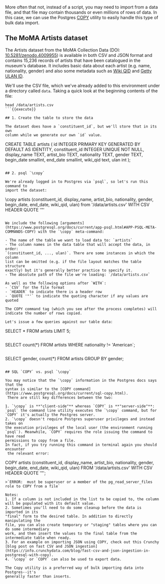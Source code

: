 More often that not, instead of a script, you may need to import from a 
data file, and that file may contain thousands or even millions of rows of 
data. In this case, we can use the Postgres [COPY](https://www.postgresql.org/docs/current/sql-copy.html) utility to easily handle this 
type of bulk data import.  

## The MoMA Artists dataset

The Artists dataset from the MoMA Collection Data (DOI: [10.5281/zenodo.4009955](http://dx.doi.org/10.5281/zenodo.4009955))
 is available in both CSV and JSON format and contains 15,236 records of artists that have 
 been catalogued in the museum's database. It includes basic data about each 
 artist (e.g. name, nationality, gender) and also some metadata such as [Wiki QID](https://en.wikipedia.org/wiki/Wikidata)
  and [Getty ULAN ID](https://www.getty.edu/research/tools/vocabularies/ulan/about.html).


We'll use the CSV file, which we've already added to this environment 
under a directory called `data`. Taking a quick look at the beginning contents of the file:

```
head /data/artists.csv
```{{execute}}

## 1. Create the table to store the data

The dataset does have a `constituent_id`, but we'll store that in its own 
column while we generate our own `id` value.

```
CREATE TABLE artists (
    id INTEGER PRIMARY KEY GENERATED BY DEFAULT AS IDENTITY,
    constituent_id INTEGER UNIQUE NOT NULL,
    display_name TEXT,
    artist_bio TEXT,
    nationality TEXT,
    gender TEXT,
    begin_date smallint,
    end_date smallint,
    wiki_qid text,
    ulan int
);
```{{execute}}

## 2. psql `\copy`

We're already logged in to Postgres via `psql`, so let's run this command to 
import the dataset:

```
\copy artists (constituent_id, display_name, artist_bio, nationality, gender, begin_date, end_date, wiki_qid, ulan) from '/data/artists.csv' WITH CSV HEADER QUOTE '"'
```{{execute}}

We include the following [arguments](https://www.postgresql.org/docs/current/app-psql.html#APP-PSQL-META-COMMANDS-COPY) with the `\copy` meta-command:

- The name of the table we want to load data to: `artists` 
- The column names in the data table that will accept the data, in order: 
`(constituent_id, ..., ulan)`. There are some instances in which the column 
list can be omitted (e.g. if the file layout matches the table structure 
exactly) but it's generally better practice to specify it.
- The absolute path of the file we're loading: `/data/artists.csv`  

As well as the following options after `WITH`:
- `CSV` for the file format
- `HEADER` to indicate there is a header row
- `QUOTE '"'` to indicate the quoting character if any values are quoted

The COPY command tag (which you see after the process completes) will indicate the number of rows copied.

Let's issue a few queries against our table data:

```
SELECT * FROM artists LIMIT 5;
```{{execute}}

```
SELECT count(*) FROM artists WHERE nationality != 'American`;
```{{execute}}

```
SELECT gender, count(*) FROM artists GROUP BY gender;
```{{execute}}

## SQL `COPY` vs. psql `\copy` 

You may notice that the `\copy` information in the Postgres docs says that the 
syntax is similar to the [COPY command](https://www.postgresql.org/docs/current/sql-copy.html).
 There are still key differences between the two:

1. `\copy` is **"client-side"** whereas `COPY` is **"server-side"**: `psql` the command line utility executes the `\copy` command, but for `COPY` it's actually the Postgres server.
2. `\copy` doesn't require Postgres superuser privileges and instead takes on 
the execution privileges of the local user (the environment running 
`psql`). Meanwhile, `COPY` requires the role issuing the command to have read 
permissions to copy from a file.  
In fact, if you try running this command in terminal again you should encounter
 the relevant error:

```
COPY artists (constituent_id, display_name, artist_bio, nationality, gender, begin_date, end_date, wiki_qid, ulan) FROM '/data/artists.csv' WITH CSV HEADER QUOTE '"';
```{{execute}}
>`ERROR:  must be superuser or a member of the pg_read_server_files role to COPY from a file`

Notes:  
1. If a column is not included in the list to be copied to, the column will be populated with its default value.
2. Sometimes you'll need to do some cleanup before the data is imported in its 
"final" form to the desired table. In addition to directly manipulating the 
file, you can also create temporary or "staging" tables where you can do some intermediary 
work, and then insert the values to the final table from the intermediate table when ready. 
3. For an example on importing JSON using COPY, check out this Crunchy [blog post on fast CSV and JSON ingestion](https://info.crunchydata.com/blog/fast-csv-and-json-ingestion-in-postgresql-with-copy).
4. `\copy` or `COPY` can also be used to export data.

The Copy utility is a preferred way of bulk importing data into Postgres--it's 
generally faster than inserts.
